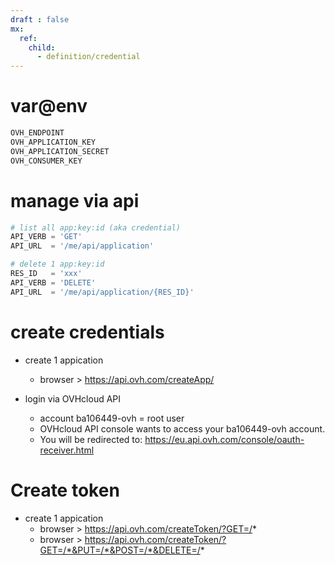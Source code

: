 ```yaml
---
draft : false
mx:
  ref:
    child:
      - definition/credential
---
```



# var@env
```powershell
OVH_ENDPOINT
OVH_APPLICATION_KEY
OVH_APPLICATION_SECRET
OVH_CONSUMER_KEY
```
# manage via api
```powershell
# list all app:key:id (aka credential)
API_VERB = 'GET'
API_URL  = '/me/api/application'

# delete 1 app:key:id
RES_ID   = 'xxx'
API_VERB = 'DELETE'
API_URL  = '/me/api/application/{RES_ID}'
```

# create credentials
- create 1 appication
  - browser > https://api.ovh.com/createApp/

  

- login via OVHcloud API
  - account ba106449-ovh = root user
  - OVHcloud API console wants to access your ba106449-ovh account.
  - You will be redirected to: https://eu.api.ovh.com/console/oauth-receiver.html

# Create token
- create 1 appication
  - browser > https://api.ovh.com/createToken/?GET=/*
  - browser > https://api.ovh.com/createToken/?GET=/*&PUT=/*&POST=/*&DELETE=/*
